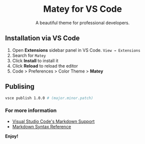 <h1 align="center">
    Matey for VS Code
</h1>
<p align="center">
  A beautiful theme for professional developers.
</p>

## Installation via VS Code

1. Open **Extensions** sidebar panel in VS Code. `View → Extensions`
2. Search for `Matey`
3. Click **Install** to install it
4. Click **Reload** to reload the editor
5. Code > Preferences > Color Theme > **Matey**

## Publising

```bash
vsce publish 1.0.0 # (major.minor.patch)
```

### For more information

- [Visual Studio Code's Markdown Support](https://code.visualstudio.com/docs/languages/markdown)
- [Markdown Syntax Reference](https://help.github.com/articles/markdown-basics/)

**Enjoy!**
